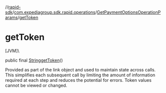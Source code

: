 //[rapid-sdk](../../../index.md)/[com.expediagroup.sdk.rapid.operations](../index.md)/[GetPaymentOptionsOperationParams](index.md)/[getToken](get-token.md)

# getToken

[JVM]\

public final [String](https://docs.oracle.com/javase/8/docs/api/java/lang/String.html)[getToken](get-token.md)()

Provided as part of the link object and used to maintain state across calls. This simplifies each subsequent call by limiting the amount of information required at each step and reduces the potential for errors. Token values cannot be viewed or changed.
